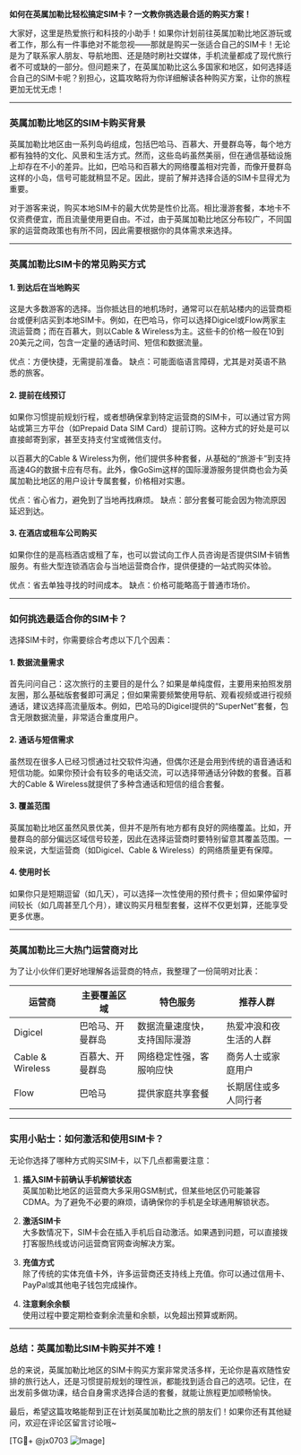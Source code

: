 **如何在英属加勒比轻松搞定SIM卡？一文教你挑选最合适的购买方案！**

大家好，这里是热爱旅行和科技的小助手！如果你计划前往英属加勒比地区游玩或者工作，那么有一件事绝对不能忽视——那就是购买一张适合自己的SIM卡！无论是为了联系家人朋友、导航地图、还是随时刷社交媒体，手机流量都成了现代旅行者不可或缺的一部分。但问题来了，在英属加勒比这么多国家和地区，如何选择适合自己的SIM卡呢？别担心，这篇攻略将为你详细解读各种购买方案，让你的旅程更加无忧无虑！

---

### **英属加勒比地区的SIM卡购买背景**

英属加勒比地区由一系列岛屿组成，包括巴哈马、百慕大、开曼群岛等，每个地方都有独特的文化、风景和生活方式。然而，这些岛屿虽然美丽，但在通信基础设施上却存在不小的差异。比如，巴哈马和百慕大的网络覆盖相对完善，而像开曼群岛这样的小岛，信号可能就稍显不足。因此，提前了解并选择合适的SIM卡显得尤为重要。

对于游客来说，购买本地SIM卡的最大优势是性价比高。相比漫游套餐，本地卡不仅资费便宜，而且流量使用更自由。不过，由于英属加勒比地区分布较广，不同国家的运营商政策也有所不同，因此需要根据你的具体需求来选择。

---

### **英属加勒比SIM卡的常见购买方式**

#### **1. 到达后在当地购买**
这是大多数游客的选择。当你抵达目的地机场时，通常可以在航站楼内的运营商柜台或便利店买到本地SIM卡。例如，在巴哈马，你可以选择Digicel或Flow两家主流运营商；而在百慕大，则以Cable & Wireless为主。这些卡的价格一般在10到20美元之间，包含一定量的通话时间、短信和数据流量。

优点：方便快捷，无需提前准备。
缺点：可能面临语言障碍，尤其是对英语不熟悉的旅客。

#### **2. 提前在线预订**
如果你习惯提前规划行程，或者想确保拿到特定运营商的SIM卡，可以通过官方网站或第三方平台（如Prepaid Data SIM Card）提前订购。这种方式的好处是可以直接邮寄到家，甚至支持支付宝或微信支付。

以百慕大的Cable & Wireless为例，他们提供多种套餐，从基础的“旅游卡”到支持高速4G的数据卡应有尽有。此外，像GoSim这样的国际漫游服务提供商也会为英属加勒比地区的用户设计专属套餐，价格相对实惠。

优点：省心省力，避免到了当地再找麻烦。
缺点：部分套餐可能会因为物流原因延迟到达。

#### **3. 在酒店或租车公司购买**
如果你住的是高档酒店或租了车，也可以尝试向工作人员咨询是否提供SIM卡销售服务。有些大型连锁酒店会与当地运营商合作，提供便捷的一站式购买体验。

优点：省去单独寻找的时间成本。
缺点：价格可能略高于普通市场价。

---

### **如何挑选最适合你的SIM卡？**

选择SIM卡时，你需要综合考虑以下几个因素：

#### **1. 数据流量需求**
首先问问自己：这次旅行的主要目的是什么？如果是单纯度假，主要用来拍照发朋友圈，那么基础版套餐即可满足；但如果需要频繁使用导航、观看视频或进行视频通话，建议选择高流量版本。例如，巴哈马的Digicel提供的“SuperNet”套餐，包含无限数据流量，非常适合重度用户。

#### **2. 通话与短信需求**
虽然现在很多人已经习惯通过社交软件沟通，但偶尔还是会用到传统的语音通话和短信功能。如果你预计会有较多的电话交流，可以选择带通话分钟数的套餐。百慕大的Cable & Wireless就提供了多种含通话和短信的组合套餐。

#### **3. 覆盖范围**
英属加勒比地区虽然风景优美，但并不是所有地方都有良好的网络覆盖。比如，开曼群岛的部分偏远区域信号较差，因此在选择运营商时要特别留意其覆盖范围。一般来说，大型运营商（如Digicel、Cable & Wireless）的网络质量更有保障。

#### **4. 使用时长**
如果你只是短期逗留（如几天），可以选择一次性使用的预付费卡；但如果停留时间较长（如几周甚至几个月），建议购买月租型套餐，这样不仅更划算，还能享受更多优惠。

---

### **英属加勒比三大热门运营商对比**

为了让小伙伴们更好地理解各运营商的特点，我整理了一份简明对比表：

| 运营商   | 主要覆盖区域       | 特色服务                     | 推荐人群             |
|----------|--------------------|------------------------------|----------------------|
| Digicel  | 巴哈马、开曼群岛   | 数据流量速度快，支持国际漫游 | 热爱冲浪和夜生活的人群 |
| Cable & Wireless | 百慕大、开曼群岛 | 网络稳定性强，客服响应快     | 商务人士或家庭用户   |
| Flow     | 巴哈马             | 提供家庭共享套餐             | 长期居住或多人同行者 |

---

### **实用小贴士：如何激活和使用SIM卡？**

无论你选择了哪种方式购买SIM卡，以下几点都需要注意：

1. **插入SIM卡前确认手机解锁状态**  
   英属加勒比地区的运营商大多采用GSM制式，但某些地区仍可能兼容CDMA。为了避免不必要的麻烦，请确保你的手机是全球通用解锁状态。

2. **激活SIM卡**  
   大多数情况下，SIM卡会在插入手机后自动激活。如果遇到问题，可以直接拨打客服热线或访问运营商官网查询解决方案。

3. **充值方式**  
   除了传统的实体充值卡外，许多运营商还支持线上充值。你可以通过信用卡、PayPal或其他电子钱包完成操作。

4. **注意剩余余额**  
   使用过程中要定期检查剩余流量和余额，以免超出预算或断网。

---

### **总结：英属加勒比SIM卡购买并不难！**

总的来说，英属加勒比地区的SIM卡购买方案非常灵活多样，无论你是喜欢随性安排的旅行达人，还是习惯提前规划的理性派，都能找到适合自己的选项。记住，在出发前多做功课，结合自身需求选择合适的套餐，就能让旅程更加顺畅愉快。

最后，希望这篇攻略能帮到正在计划英属加勒比之旅的朋友们！如果你还有其他疑问，欢迎在评论区留言讨论哦~

[TG💪+ @jx0703 ![Image](https://github.com/user-attachments/assets/dbca1d08-cadb-493c-b0ec-ad6f7a83f270)]